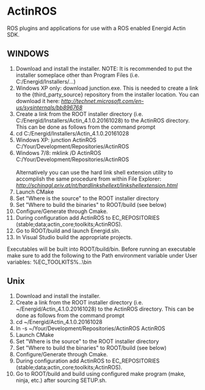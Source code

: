 # ActinROS
ROS plugins and applications for use with a ROS enabled Energid Actin SDK.

## WINDOWS

1. Download and install the installer.  NOTE: It is recommended to put the installer someplace other than Program Files (i.e. C:/Energid/Installers/...)
2. Windows XP only: download junction.exe.  This is needed to create a link to the {third_party_source} repository from the installer location.  You can download it here: <i>http://technet.microsoft.com/en-us/sysinternals/bb896768</i>
3. Create a link from the ROOT installer directory (i.e. C:/Energid/Installers/Actin_4.1.0.20161028) to the ActinROS directory. This can be done as follows from the command prompt 
  1. cd C:/Energid/Installers/Actin_4.1.0.20161028
  2. Windows XP: junction ActinROS C:/Your/Development/Repositories/ActinROS 
  3. Windows 7/8: mklink /D ActinROS C:/Your/Development/Repositories/ActinROS<br /><br />Alternatively you can use the hard link shell extension utility to accomplish the same procedure from within File Explorer: <i>http://schinagl.priv.at/nt/hardlinkshellext/linkshellextension.html</i>
4. Launch CMake 
5. Set "Where is the source" to the ROOT installer directory  
6. Set "Where to build the binaries" to ROOT/build   (see below)
7. Configure/Generate through Cmake.
  1. During configuration add ActinROS to EC_REPOSITORIES (stable;data;actin_core;toolkits;ActinROS). 
8. Go to ROOT/build and launch Energid.sln. 
9. In Visual Studio build the appropriate projects.

Executables will be built into ROOT/build/bin.  Before running an executable make sure to add the following to the Path environment variable under User variables: %EC_TOOLKITS%\..\bin

## Unix
1. Download and install the installer.
2. Create a link from the ROOT installer directory (i.e. ~/Energid/Actin_4.1.0.20161028) to the ActinROS directory. This can be done as follows from the command prompt 
  1. cd ~/Energid/Actin_4.1.0.20161028 
  2. ln -s ~/Your/Development/Repositories/ActinROS ActinROS
3. Launch CMake 
  1. Set "Where is the source" to the ROOT installer directory  
  2. Set "Where to build the binaries" to ROOT/build   (see below)
4. Configure/Generate through Cmake.
  1. During configuration add ActinROS to EC_REPOSITORIES (stable;data;actin_core;toolkits;ActinROS). 
5. Go to ROOT/build and build using configured make program (make, ninja, etc.) after sourcing SETUP.sh.
